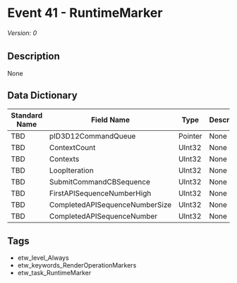 # Event 41 - RuntimeMarker
###### Version: 0

## Description
None

## Data Dictionary
|Standard Name|Field Name|Type|Description|Sample Value|
|---|---|---|---|---|
|TBD|pID3D12CommandQueue|Pointer|None|`None`|
|TBD|ContextCount|UInt32|None|`None`|
|TBD|Contexts|UInt32|None|`None`|
|TBD|LoopIteration|UInt32|None|`None`|
|TBD|SubmitCommandCBSequence|UInt32|None|`None`|
|TBD|FirstAPISequenceNumberHigh|UInt32|None|`None`|
|TBD|CompletedAPISequenceNumberSize|UInt32|None|`None`|
|TBD|CompletedAPISequenceNumber|UInt32|None|`None`|

## Tags
* etw_level_Always
* etw_keywords_RenderOperationMarkers
* etw_task_RuntimeMarker